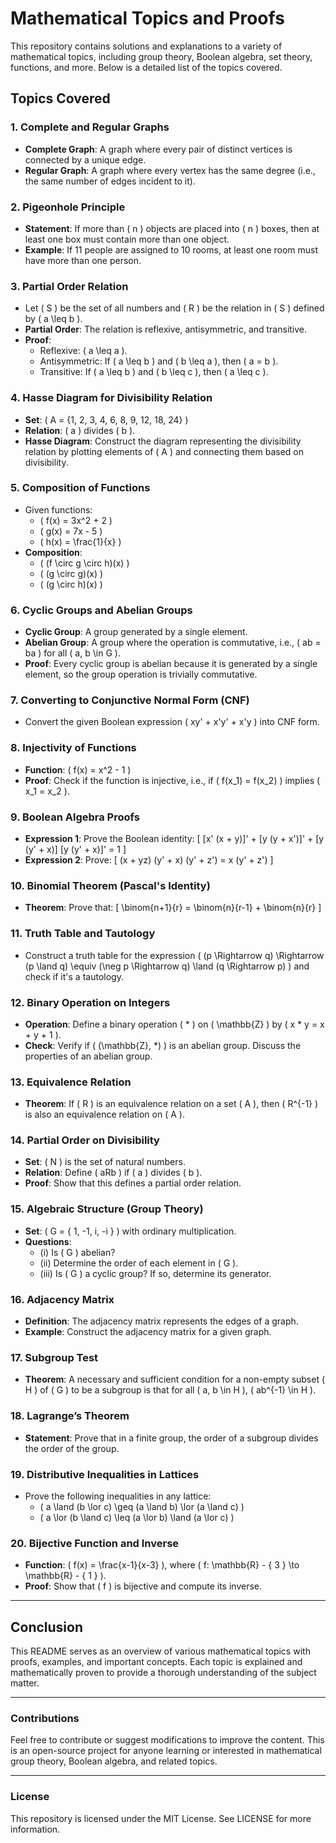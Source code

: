 # Mathematical Topics and Proofs

This repository contains solutions and explanations to a variety of mathematical topics, including group theory, Boolean algebra, set theory, functions, and more. Below is a detailed list of the topics covered.

## Topics Covered

### 1. **Complete and Regular Graphs**
   - **Complete Graph**: A graph where every pair of distinct vertices is connected by a unique edge.
   - **Regular Graph**: A graph where every vertex has the same degree (i.e., the same number of edges incident to it).

### 2. **Pigeonhole Principle**
   - **Statement**: If more than \( n \) objects are placed into \( n \) boxes, then at least one box must contain more than one object.
   - **Example**: If 11 people are assigned to 10 rooms, at least one room must have more than one person.

### 3. **Partial Order Relation**
   - Let \( S \) be the set of all numbers and \( R \) be the relation in \( S \) defined by \( a \leq b \).
   - **Partial Order**: The relation is reflexive, antisymmetric, and transitive.
   - **Proof**:
     - Reflexive: \( a \leq a \).
     - Antisymmetric: If \( a \leq b \) and \( b \leq a \), then \( a = b \).
     - Transitive: If \( a \leq b \) and \( b \leq c \), then \( a \leq c \).

### 4. **Hasse Diagram for Divisibility Relation**
   - **Set**: \( A = \{1, 2, 3, 4, 6, 8, 9, 12, 18, 24\} \)
   - **Relation**: \( a \) divides \( b \).
   - **Hasse Diagram**: Construct the diagram representing the divisibility relation by plotting elements of \( A \) and connecting them based on divisibility.

### 5. **Composition of Functions**
   - Given functions:
     - \( f(x) = 3x^2 + 2 \)
     - \( g(x) = 7x - 5 \)
     - \( h(x) = \frac{1}{x} \)
   - **Composition**:
     - \( (f \circ g \circ h)(x) \)
     - \( (g \circ g)(x) \)
     - \( (g \circ h)(x) \)

### 6. **Cyclic Groups and Abelian Groups**
   - **Cyclic Group**: A group generated by a single element.
   - **Abelian Group**: A group where the operation is commutative, i.e., \( ab = ba \) for all \( a, b \in G \).
   - **Proof**: Every cyclic group is abelian because it is generated by a single element, so the group operation is trivially commutative.

### 7. **Converting to Conjunctive Normal Form (CNF)**
   - Convert the given Boolean expression \( xy' + x'y' + x'y \) into CNF form.

### 8. **Injectivity of Functions**
   - **Function**: \( f(x) = x^2 - 1 \)
   - **Proof**: Check if the function is injective, i.e., if \( f(x_1) = f(x_2) \) implies \( x_1 = x_2 \).

### 9. **Boolean Algebra Proofs**
   - **Expression 1**: Prove the Boolean identity:
     \[
     [x' (x + y)]' + [y (y + x')]' + [y (y' + x)] [y (y' + x)]' = 1
     \]
   - **Expression 2**: Prove:
     \[
     (x + yz) (y' + x) (y' + z') = x (y' + z')
     \]

### 10. **Binomial Theorem (Pascal's Identity)**
   - **Theorem**: Prove that:
     \[
     \binom{n+1}{r} = \binom{n}{r-1} + \binom{n}{r}
     \]

### 11. **Truth Table and Tautology**
   - Construct a truth table for the expression \( (p \Rightarrow q) \Rightarrow (p \land q) \equiv (\neg p \Rightarrow q) \land (q \Rightarrow p) \) and check if it's a tautology.

### 12. **Binary Operation on Integers**
   - **Operation**: Define a binary operation \( * \) on \( \mathbb{Z} \) by \( x * y = x + y + 1 \).
   - **Check**: Verify if \( (\mathbb{Z}, *) \) is an abelian group. Discuss the properties of an abelian group.

### 13. **Equivalence Relation**
   - **Theorem**: If \( R \) is an equivalence relation on a set \( A \), then \( R^{-1} \) is also an equivalence relation on \( A \).

### 14. **Partial Order on Divisibility**
   - **Set**: \( N \) is the set of natural numbers.
   - **Relation**: Define \( aRb \) if \( a \) divides \( b \).
   - **Proof**: Show that this defines a partial order relation.

### 15. **Algebraic Structure (Group Theory)**
   - **Set**: \( G = \{ 1, -1, i, -i \} \) with ordinary multiplication.
   - **Questions**:
     - (i) Is \( G \) abelian?
     - (ii) Determine the order of each element in \( G \).
     - (iii) Is \( G \) a cyclic group? If so, determine its generator.

### 16. **Adjacency Matrix**
   - **Definition**: The adjacency matrix represents the edges of a graph.
   - **Example**: Construct the adjacency matrix for a given graph.

### 17. **Subgroup Test**
   - **Theorem**: A necessary and sufficient condition for a non-empty subset \( H \) of \( G \) to be a subgroup is that for all \( a, b \in H \), \( ab^{-1} \in H \).

### 18. **Lagrange’s Theorem**
   - **Statement**: Prove that in a finite group, the order of a subgroup divides the order of the group.

### 19. **Distributive Inequalities in Lattices**
   - Prove the following inequalities in any lattice:
     - \( a \land (b \lor c) \geq (a \land b) \lor (a \land c) \)
     - \( a \lor (b \land c) \leq (a \lor b) \land (a \lor c) \)

### 20. **Bijective Function and Inverse**
   - **Function**: \( f(x) = \frac{x-1}{x-3} \), where \( f: \mathbb{R} - \{ 3 \} \to \mathbb{R} - \{ 1 \} \).
   - **Proof**: Show that \( f \) is bijective and compute its inverse.

---

## Conclusion

This README serves as an overview of various mathematical topics with proofs, examples, and important concepts. Each topic is explained and mathematically proven to provide a thorough understanding of the subject matter.

---

### Contributions

Feel free to contribute or suggest modifications to improve the content. This is an open-source project for anyone learning or interested in mathematical group theory, Boolean algebra, and related topics.

---

### License

This repository is licensed under the MIT License. See LICENSE for more information.
